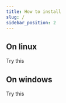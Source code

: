 ```yaml
---
title: How to install
slug: /
sidebar_position: 2
---
```


## On linux

Try this

## On windows

Try this